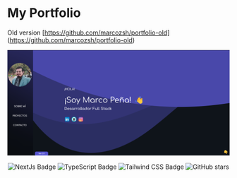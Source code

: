 # My Portfolio

Old version [https://github.com/marcozsh/portfolio-old] (https://github.com/marcozsh/portfolio-old)

<div align="center">
<a href="">
<img src="./public/front-page.png">
</a>
</div>

<div align="center">

![NextJs Badge](https://img.shields.io/badge/Next-black?style=for-the-badge&logo=next.js&logoColor=white)
![TypeScript Badge](https://img.shields.io/badge/typescript-%23007ACC.svg?style=for-the-badge&logo=typescript&logoColor=white)
![Tailwind CSS Badge](https://img.shields.io/badge/Tailwind%20CSS-06B6D4?logo=tailwindcss&logoColor=fff&style=flat)
![GitHub stars](https://img.shields.io/github/stars/marcozsh/portfolio-old)

</div>
